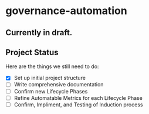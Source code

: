 # governance-automation
## Currently in draft.
## Project Status

Here are the things we still need to do:

- [x] Set up initial project structure
- [ ] Write comprehensive documentation
- [ ] Confirm new Lifecycle Phases
- [ ] Refine Automatable Metrics for each Lifecycle Phase
- [ ] Confirm, Impliment, and Testing of Induction process

